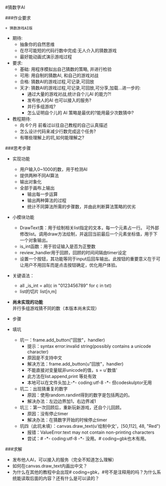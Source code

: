 #猜数字AI

###作业要求  

    + 猜数游戏AI版
- 期待:
    + 抽象你的自然思维
    + 在尽可能短的代码行数中完成:无人介入的猜数游戏
    + 最好能动画式演示游戏过程
- 要求:
    + 基础: 用程序模拟出自己猜数的策略, 并进行检验
    + 可用: 用自制的猜数AI, 和自己的游戏对战
    + 合格: 猜数AI的游戏过程,可记录,可回放
    + 天才: 猜数AI的游戏过程,可记录,可回放,可分享,加载...进一步的:
        * 通过大量的游戏对战,统计自个儿AI 的能力?! 
        * 发布他人的AI 也可以接入的服务?
        * 并行多组游戏?
        * 怎么证明自个儿的 AI 策略是最优的?能用最少次数猜中?
- 教程期待:
    + 向 6个月 前看过以往自己教程的自己认真描述
    + 怎么设计代码来减少行数完成这个任务?
    + 有哪些理解上的坑,如何能理解之?


###思考步骤

- 实现功能 
  + 用户输入0~1000的数，用于检测AI
  + 提供两种不同AI算法
  + 输出对象化
  + 全部于画布上输出  
   	 + 输出每一步运算
   	 + 输出两种算法的过程
   	 + 统计不同算法所需的步骤数，并由此判断算法策略的优劣
 
- 小模块功能
  + DrawText类：用于绘制相关list指定的文本，每一个元素占一行。
    可外部修改list。调用draw方法绘制，并返回当前最后一个元素坐标值，用于下一个对象输出。
  + is_int函数：用于验证输入是否为正整数
  + review_handler用于回顾，回顾的时间间隔由timer设定
  + 设置一个按钮，其功能等同于input后回车输出。此按钮的重要意义在于可让用户不用回车而是点击按钮确定，优化用户体验。  
   
- 关键语法：
  + all _is_int = all(c in "0123456789" for c in txt)
  + list的切片 list[n,m]
   
- **尚未实现的功能**   
   并行多组游戏猜不同的数（本版本尚未实现） 
  
- 步骤
- 填坑  
  + 坑一：frame.add_button("回放"，handler)   
     * 提示：syntax error:invalid string(possibly contains a unicode character)
     * 原因是不支持中文
     * 解决方法：frame.add_button(u"回放"，handler) 
     * 不能直接对变量赋非unicode的值，s = u'数值'
     * 此方法在list.append,print 等处有效
     * 本地可以在文件头加上-\*- coding:utf-8 -*- 但codeskulptor无用
  + 坑二：出现猜重复的数字
  	 * 原因：使用random.randint得到的数字是包括两边的。
  	 * 解决办法：左边边界加1，右边界减1
  + 坑三：第一次回顾后，重新玩新游戏，还自个儿回顾。
     * 原因：没有停止timer
     * 解决办法：在猜数字开始的时候停止timer
   + 坑四（此坑未填）：canvas.draw_text(u'绘制中文'，[50,112], 48, "Red")
     - 报错：ValueError:text may not contain non-printing characters
     - 尝试：# -\*- coding:utf-8 -*- 没用。# coding=gbk也木有用。
     
      
   
###求解
  + 发布他人AI，可以接入的服务（完全不知道怎么理解）
  + 如何在canvas.draw_text内画出中文？ 
  + 为什么在其他的教程中会出现# coding=gbk，#号不是注释用的吗？为什么系统能读取后面的内容？还有什么是可以读的？